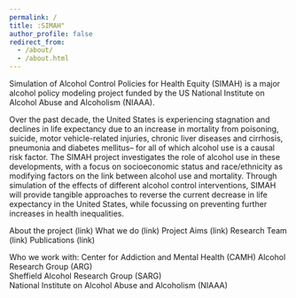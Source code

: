 ```yaml
---
permalink: /
title: :SIMAH"
author_profile: false
redirect_from: 
  - /about/
  - /about.html
---
```


Simulation of Alcohol Control Policies for Health Equity (SIMAH) is a  major alcohol policy modeling project funded by the US National Institute on Alcohol Abuse and Alcoholism (NIAAA).

Over the past decade, the United States is experiencing stagnation and declines in life expectancy due to an increase in mortality from poisoning, suicide, motor vehicle-related injuries, chronic liver diseases and cirrhosis, pneumonia and diabetes mellitus– for all of which alcohol use is a causal risk factor. The SIMAH project investigates the role of alcohol use in these developments, with a focus on socioeconomic status and race/ethnicity as modifying factors on the link between alcohol use and mortality. Through simulation of the effects of different alcohol control interventions, SIMAH will provide tangible approaches to reverse the current decrease in life expectancy in the United States, while focussing on preventing further increases in health inequalities.

About the project (link)
What we do (link)
Project Aims (link)
Research Team (link)
Publications (link)

Who we work with:
Center for Addiction and Mental Health (CAMH) 
Alcohol Research Group (ARG)  
Sheffield Alcohol Research Group (SARG)  
National Institute on Alcohol Abuse and Alcoholism (NIAAA)  



